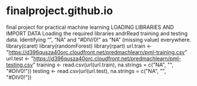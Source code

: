 # finalproject.github.io
final project for practical machine learning
LOADING LIBRARIES AND IMPORT DATA
Loading the required libraries andrRead training and testing data. Identifying “”, “NA” and “#DIV/0!” as “NA” (missing value) everywhere.
library(caret)
library(randomForest)
library(rpart)
url.train <- "https://d396qusza40orc.cloudfront.net/predmachlearn/pml-training.csv"
url.test <- "https://d396qusza40orc.cloudfront.net/predmachlearn/pml-testing.csv"
training <- read.csv(url(url.train), na.strings = c("NA", "", "#DIV0!"))
testing <- read.csv(url(url.test), na.strings = c("NA", "", "#DIV0!"))
